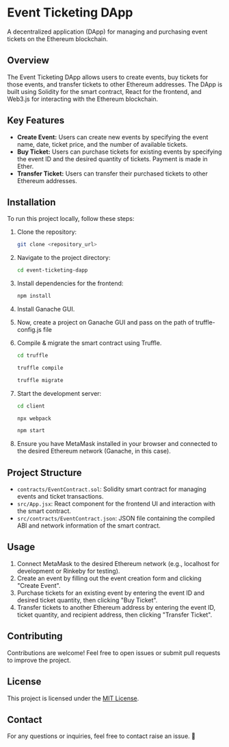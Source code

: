 # Event Ticketing DApp

A decentralized application (DApp) for managing and purchasing event tickets on the Ethereum blockchain.

## Overview

The Event Ticketing DApp allows users to create events, buy tickets for those events, and transfer tickets to other Ethereum addresses. The DApp is built using Solidity for the smart contract, React for the frontend, and Web3.js for interacting with the Ethereum blockchain.

## Key Features

- **Create Event:** Users can create new events by specifying the event name, date, ticket price, and the number of available tickets.
- **Buy Ticket:** Users can purchase tickets for existing events by specifying the event ID and the desired quantity of tickets. Payment is made in Ether.
- **Transfer Ticket:** Users can transfer their purchased tickets to other Ethereum addresses.

## Installation

To run this project locally, follow these steps:

1. Clone the repository:

   ```bash
   git clone <repository_url>
   ```

2. Navigate to the project directory:

   ```bash
   cd event-ticketing-dapp
   ```

3. Install dependencies for the frontend:

   ```bash
   npm install
   ```

4. Install Ganache GUI.

5. Now, create a project on Ganache GUI and pass on the path of truffle-config.js file

6. Compile & migrate the smart contract using Truffle.

    ```bash
    cd truffle
    ```
    ```bash
    truffle compile
    ```
    ```bash
    truffle migrate
    ```

7. Start the development server:

   ```bash
   cd client
   ```
   ```bash
   npx webpack
   ``` 
   ```bash 
   npm start
   ```

8. Ensure you have MetaMask installed in your browser and connected to the desired Ethereum network (Ganache, in this case).

## Project Structure

- `contracts/EventContract.sol`: Solidity smart contract for managing events and ticket transactions.
- `src/App.jsx`: React component for the frontend UI and interaction with the smart contract.
- `src/contracts/EventContract.json`: JSON file containing the compiled ABI and network information of the smart contract.

## Usage

1. Connect MetaMask to the desired Ethereum network (e.g., localhost for development or Rinkeby for testing).
2. Create an event by filling out the event creation form and clicking "Create Event".
3. Purchase tickets for an existing event by entering the event ID and desired ticket quantity, then clicking "Buy Ticket".
4. Transfer tickets to another Ethereum address by entering the event ID, ticket quantity, and recipient address, then clicking "Transfer Ticket".

## Contributing

Contributions are welcome! Feel free to open issues or submit pull requests to improve the project.

## License

This project is licensed under the [MIT License](LICENSE).

## Contact

For any questions or inquiries, feel free to contact raise an issue. 🙂
